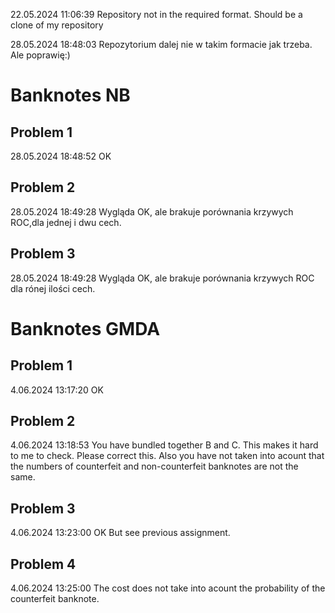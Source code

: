 22.05.2024 11:06:39
Repository not in the required format. Should be a clone of my repository

28.05.2024 18:48:03 
Repozytorium dalej nie w takim formacie jak trzeba. Ale poprawię:) 

# Banknotes NB

## Problem 1

28.05.2024 18:48:52 OK

## Problem 2

28.05.2024 18:49:28
Wygląda OK, ale brakuje porównania krzywych ROC,dla jednej i dwu cech. 

## Problem 3

28.05.2024 18:49:28
Wygląda OK, ale brakuje porównania krzywych ROC dla rónej ilości cech. 

# Banknotes GMDA 

## Problem 1

4.06.2024 13:17:20 OK

## Problem 2

4.06.2024 13:18:53
You have bundled together B and C. This makes it hard to me to check. Please correct this. Also you have not taken into acount that the numbers of counterfeit and non-counterfeit banknotes are not the same.  

## Problem 3

4.06.2024 13:23:00 OK
But see previous assignment. 

## Problem 4

4.06.2024 13:25:00
The cost does not take into acount the probability of the counterfeit banknote. 

